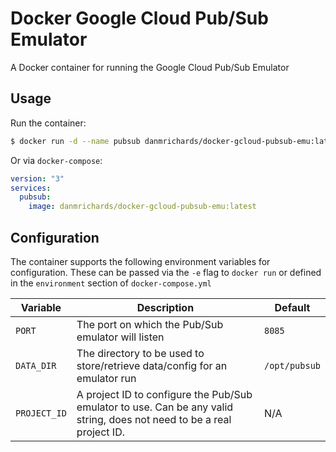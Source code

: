 # Docker Google Cloud Pub/Sub Emulator
A Docker container for running the Google Cloud Pub/Sub Emulator

## Usage
Run the container:
```bash
$ docker run -d --name pubsub danmrichards/docker-gcloud-pubsub-emu:latest
```

Or via `docker-compose`:
```yaml
version: "3"
services:
  pubsub:
    image: danmrichards/docker-gcloud-pubsub-emu:latest
```

## Configuration
The container supports the following environment variables for configuration. These can be passed via the `-e` flag to `docker run` or defined in the `environment` section of `docker-compose.yml`

| Variable     | Description                                                                                                            | Default       |
|--------------|------------------------------------------------------------------------------------------------------------------------|---------------|
| `PORT`       | The port on which the Pub/Sub emulator will listen                                                                     | `8085`        |
| `DATA_DIR`   | The directory to be used to store/retrieve data/config for an emulator run                                             | `/opt/pubsub` |
| `PROJECT_ID` | A project ID to configure the Pub/Sub emulator to use. Can be any valid string, does not need to be a real project ID. | N/A           |
